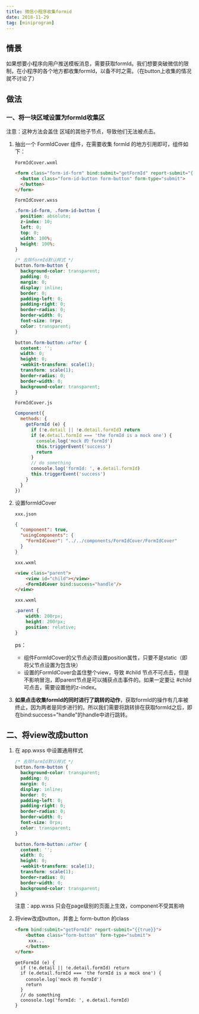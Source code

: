 ```yaml
---
title: 微信小程序收集formid
date: 2018-11-29
tag: [miniprogram]
---
```


## 情景

如果想要小程序向用户推送模板消息，需要获取formId。我们想要突破微信的限制，在小程序的各个地方都收集formId，以备不时之需。（在button上收集的情况就不讨论了）

## 做法

### 一、将一块区域设置为formId收集区

注意：这种方法会盖住 区域的其他子节点，导致他们无法被点击。

1. 抽出一个 FormIdCover 组件，在需要收集 formId 的地方引用即可，组件如下：

   `FormIdCover.wxml`

   ```html
   <form class="form-id-form" bind:submit="getFormId" report-submit="{{true}}">
     <button class="form-id-button form-button" form-type="submit">
     </button>
   </form>
   ```

   <!--more-->

   `FormIdCover.wxss`

   ```scss
   .form-id-form, .form-id-button {
     position: absolute;
     z-index: 10;
     left: 0;
     top: 0;
     width: 100%;
     height: 100%;
   }
   
   /* 去除formId默认样式 */
   button.form-button {
     background-color: transparent;
     padding: 0;
     margin: 0;
     display: inline;
     border: 0;
     padding-left: 0;
     padding-right: 0;
     border-radius: 0;
     border-width: 0;
     font-size: 0rpx;
     color: transparent;
   }
   
   button.form-button::after {
     content: '';
     width: 0;
     height: 0;
     -webkit-transform: scale(1);
     transform: scale(1);
     border-radius: 0;
     border-width: 0;
     background-color: transparent;
   }
   ```

   `FormIdCover.js`

   ```js
   Component({
     methods: {
       getFormId (e) {
         if (!e.detail || !e.detail.formId) return
         if (e.detail.formId === 'the formId is a mock one') {
           console.log('mock 的 formId')
           this.triggerEvent('success')
           return
         }
         // do something
         conosole.log('formId: ', e.detail.formId)
         this.triggerEvent('success')
       }
     }
   })
   ```

2. 设置formIdCover

   `xxx.json`

   ```json
   {
     "component": true,
     "usingComponents": {
       "FormIdCover": "../../components/FormIdCover/FormIdCover"
     }
   }
   ```

   `xxx.wxml`

   ```html
   <view class="parent">
       <view id="child"></view>
       <FormIdCover bind:success="handle"/>
   </view>
   ```

   `xxx.wxml`

   ```css
   .parent {
       width: 200rpx;
       height: 200rpx;
       position: relative;
   }
   ```

   ps：

   - 组件FormIdCover的父节点必须设置position属性，只要不是static（即 将父节点设置为包含块）
   - 设置的FormIdCover会盖住整个view，导致 #child 节点不可点击，但是不影响冒泡，即parent节点是可以捕获点击事件的。如果一定要让 #child 可点击，需要设置他的z-index。

3. **如果点击收集formId的同时进行了跳转的动作**，获取formId的操作有几率被终止，因为两者是同步进行的。所以我们需要将跳转排在获取formId之后，即在bind:success="handle"的handle中进行跳转。


## 二、将view改成button

1. 在 app.wxss 中设置通用样式

   ```css
   /* 去除formId默认样式 */
   button.form-button {
     background-color: transparent;
     padding: 0;
     margin: 0;
     display: inline;
     border: 0;
     padding-left: 0;
     padding-right: 0;
     border-radius: 0;
     border-width: 0;
     font-size: 0rpx;
     color: transparent;
   }
   
   button.form-button::after {
     content: '';
     width: 0;
     height: 0;
     -webkit-transform: scale(1);
     transform: scale(1);
     border-radius: 0;
     border-width: 0;
     background-color: transparent;
   }
   ```

   注意：app.wxss 只会在page级别的页面上生效，component不受其影响

2. 将view改成button，并套上 form-button 的class

   ```html
   <form bind:submit="getFormId" report-submit="{{true}}">
       <button class="form-button" form-type="submit">
   		xxx...
       </button>
   </form>
   ```

   ```
   getFormId (e) {
     if (!e.detail || !e.detail.formId) return
     if (e.detail.formId === 'the formId is a mock one') {
       console.log('mock 的 formId')
       return
     }
     // do something
     conosole.log('formId: ', e.detail.formId)
   }
   ```
